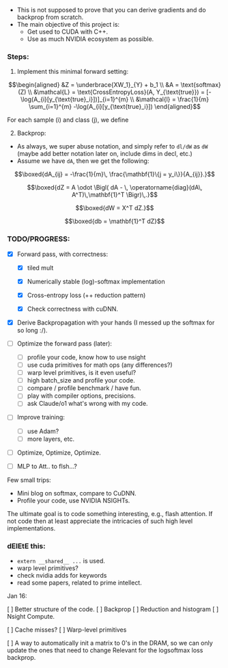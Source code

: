 * This is not supposed to prove that you can derive gradients and do backprop from scratch. 
* The main objective of this project is:
    * Get used to CUDA with C++.
    * Use as much NVIDIA ecosystem as possible.

### Steps:

1. Implement this minimal forward setting:

```math
\begin{aligned}
&Z = \underbrace{XW_1}_{Y} + b_1 \\
&A = \text{softmax}(Z) \\
&\mathcal{L} = \text{CrossEntropyLoss}(A, Y_{\text{true}}) 
= [-\log(A_{i}[y_{\text{true}_i}])]_{i=1}^{m} \\
&\mathcal{l} = \frac{1}{m} \sum_{i=1}^{m} -\log(A_{i}[y_{\text{true}_i}])
\end{aligned}
```
For each sample \(i\) and class \(j\), we define




2. Backprop:

* As always, we super abuse notation, and simply refer to `dl/dW` as `dW` (maybe add better notation later on, include dims in decl, etc.)
* Assume we have `dA`, then we get the following:


```math
\boxed{dA_{ij} = -\frac{1}{m}\, \frac{\mathbf{1}\{j = y_i\}}{A_{ij}}.}
```

```math
\boxed{dZ = A \odot \Bigl( dA - \, \operatorname{diag}(dA\, A^T)\,\mathbf{1}^T \Bigr)\,.}
```
```math
\boxed{dW = X^T dZ.}
```
```math
\boxed{db = \mathbf{1}^T dZ}
```

### TODO/PROGRESS:

- [x] Forward pass, with correctness:
    - [x] tiled mult
    - [x] Numerically stable (log)-softmax implementation
    - [x] Cross-entropy loss (++ reduction pattern)
    - [x] Check correctness with cuDNN.


- [X] Derive Backpropagation with your hands (I messed up the softmax for so long :/).

- [ ] Optimize the forward pass (later):
    - [ ] profile your code, know how to use nsight 
    - [ ] use cuda primitives for math ops (any differences?)
    - [ ] warp level primitives, is it even useful?
    - [ ] high batch_size and profile your code. 
    - [ ] compare / profile benchmark / have fun.
    - [ ] play with compiler options, precisions. 
    - [ ] ask Claude/o1 what's wrong with my code. 

- [ ] Improve training:
    - [ ] use Adam?
    - [ ] more layers, etc.

- [ ] Optimize, Optimize, Optimize.

- [ ] MLP to Att.. to flsh...?

Few small trips:
* Mini blog on softmax, compare to CuDNN.
* Profile your code, use NVIDIA NSIGHTs.

The ultimate goal is to code something interesting, e.g., flash attention. If not code then at least appreciate the intricacies of such high level implementations.

### dElEtE this:
* `extern __shared__ ...` is used.
* warp level primitives?
* check nvidia adds for keywords
* read some papers, related to prime intellect.

Jan 16:

[ ] Better structure of the code.
[ ] Backprop
[ ] Reduction and histogram
[ ] Nsight Compute.

[ ] Cache misses?
[ ] Warp-level primitives

[ ] A way to automatically init a matrix to 0's in the DRAM, so we can only update the ones that need to change
Relevant for the logsoftmax loss backprop.